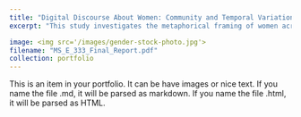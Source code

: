 ```yaml
---
title: "Digital Discourse About Women: Community and Temporal Variation on Reddit"
excerpt: "This study investigates the metaphorical framing of women across ideologically diverse Reddit communities, with a focus on how linguistic metaphors both reflect and reinforce stances toward gender and feminism."

image: <img src='/images/gender-stock-photo.jpg'>
filename: "MS_E_333_Final_Report.pdf"
collection: portfolio
---
```


This is an item in your portfolio. It can be have images or nice text. If you name the file .md, it will be parsed as markdown. If you name the file .html, it will be parsed as HTML. 
